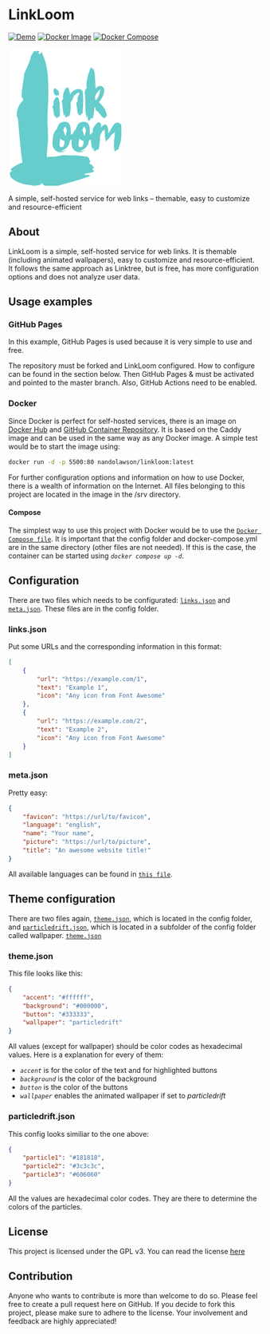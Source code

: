 # LinkLoom

[![Demo](https://img.shields.io/badge/Demo-4cc61e?style=flat&logo=GitHub&logoColor=%23fff 'Demo webpage')](https://nandolawson.github.io/LinkLoom)
[![Docker Image](https://img.shields.io/badge/Docker%20Image-0db7ed?style=flat&logo=Docker&logoColor=%23fff 'Docker Hub')](https://hub.docker.com/r/nandolawson/linkloom)
[![Docker Compose](https://img.shields.io/badge/Docker%20Compose-0db7ed?style=flat&logo=Docker&logoColor=%23fff 'Compose file on GitHub')](https://github.com/nandolawson/LinkLoom/blob/main/docker-compose.yml)

![Logo](assets/logo.svg)

 A simple, self-hosted service for web links – themable, easy to customize and resource-efficient

## About

LinkLoom is a simple, self-hosted service for web links. It is themable (including animated wallpapers), easy to customize and resource-efficient. It follows the same approach as Linktree, but is free, has more configuration options and does not analyze user data.

## Usage examples

### GitHub Pages

In this example, GitHub Pages is used because it is very simple to use and free.

The repository must be forked and LinkLoom configured. How to configure can be found in the section below. Then GitHub Pages & must be activated and pointed to the master branch. Also, GitHub Actions need to be enabled.

### Docker

Since Docker is perfect for self-hosted services, there is an image on [Docker Hub](https://hub.docker.com/r/nandolawson/linkloom) and [GitHub Container Repository](https://github.com/nandolawson/linkloom/pkgs/container/linkloom). It is based on the Caddy image and can be used in the same way as any Docker image. A simple test would be to start the image using:

```sh
docker run -d -p 5500:80 nandolawson/linkloom:latest
```

For further configuration options and information on how to use Docker, there is a wealth of information on the Internet. All files belonging to this project are located in the image in the /srv directory.

#### Compose

The simplest way to use this project with Docker would be to use the [`Docker Compose file`](https://github.com/nandolawson/LinkLoom/blob/main/docker-compose.yml). It is important that the config folder and docker-compose.yml are in the same directory (other files are not needed). If this is the case, the container can be started using _`docker compose up -d`_.

## Configuration

There are two files which needs to be configurated: [`links.json`](https://github.com/nandolawson/LinkLoom/blob/main/config/links.json) and [`meta.json`](https://github.com/nandolawson/LinkLoom/blob/main/config/meta.json). These files are in the config folder.

### links.json

Put some URLs and the corresponding information in this format:

```json
[
    {
        "url": "https://example.com/1",
        "text": "Example 1",
        "icon": "Any icon from Font Awesome"
    },
    {
        "url": "https://example.com/2",
        "text": "Example 2",
        "icon": "Any icon from Font Awesome"
    }
]
```

### meta.json

Pretty easy:

```json
{
    "favicon": "https://url/to/favicon",
    "language": "english",
    "name": "Your name",
    "picture": "https://url/to/picture",
    "title": "An awesome website title!"
}
```

All available languages can be found in [`this file`](https://github.com/nandolawson/LinkLoom/blob/main/scripts/meta.js).

## Theme configuration

There are two files again, [`theme.json`](https://github.com/nandolawson/LinkLoom/blob/main/config/theme.json), which is located in the config folder, and [`particledrift.json`](https://github.com/nandolawson/LinkLoom/blob/main/config/wallpaper/particledrift.json), which is located in a subfolder of the config folder called wallpaper.
[`theme.json`](https://github.com/nandolawson/LinkLoom/blob/main/config/theme.json)

### theme.json

This file looks like this:

```json
{
    "accent": "#ffffff",
    "background": "#000000",
    "button": "#333333",
    "wallpaper": "particledrift"
}
```

All values (except for wallpaper) should be color codes as hexadecimal values. Here is a explanation for every of them:

- _`accent`_ is for the color of the text and for highlighted buttons
- _`background`_ is the color of the background
- _`button`_ is the color of the buttons
- _`wallpaper`_ enables the animated wallpaper if set to _particledrift_

### particledrift.json

This config looks similiar to the one above:

```json
{
    "particle1": "#181818",
    "particle2": "#3c3c3c",
    "particle3": "#606060"
}
```

All the values are hexadecimal color codes. They are there to determine the colors of the particles.

## License

This project is licensed under the GPL v3. You can read the license [here](https://github.com/nandolawson/LinkLoom/blob/master/LICENSE)

## Contribution

Anyone who wants to contribute is more than welcome to do so. Please feel free to create a pull request here on GitHub. If you decide to fork this project, please make sure to adhere to the license. Your involvement and feedback are highly appreciated!
